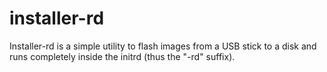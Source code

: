 # installer-rd

Installer-rd is a simple utility to flash images from a USB stick to a disk
and runs completely inside the initrd (thus the "-rd" suffix).
